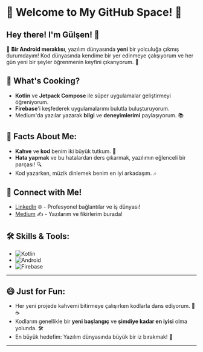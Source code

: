 # 🌟 Welcome to My GitHub Space! 🌟

## Hey there! I'm Gülşen! 👋

🎉 **Bir Android meraklısı**, yazılım dünyasında **yeni** bir yolculuğa çıkmış durumdayım! Kod dünyasında kendime bir yer edinmeye çalışıyorum ve her gün yeni bir şeyler öğrenmenin keyfini çıkarıyorum. 🚀

## 🚀 What's Cooking?

- **Kotlin** ve **Jetpack Compose** ile süper uygulamalar geliştirmeyi öğreniyorum.
- **Firebase**'i keşfederek uygulamalarımı bulutla buluşturuyorum.
- Medium'da yazılar yazarak **bilgi** ve **deneyimlerimi** paylaşıyorum. 📚

## 🌟 Facts About Me:

- **Kahve** ve **kod** benim iki büyük tutkum. 🥰
- **Hata yapmak** ve bu hatalardan ders çıkarmak, yazılımın eğlenceli bir parçası! 🔍
- Kod yazarken, müzik dinlemek benim en iyi arkadaşım. 🎶

## 🔗 Connect with Me!

- [LinkedIn](https://www.linkedin.com/in/gulsengunesgg/) 🌐 - Profesyonel bağlantılar ve iş dünyası!
- [Medium](https://medium.com/@gulsengunes) ✍️ - Yazılarım ve fikirlerim burada!

## 🛠️ Skills & Tools:

- ![Kotlin](https://img.shields.io/badge/Kotlin-7F52FF?style=for-the-badge&logo=kotlin&logoColor=white)
- ![Android](https://img.shields.io/badge/Android-3DDC84?style=for-the-badge&logo=android&logoColor=white)
- ![Firebase](https://img.shields.io/badge/Firebase-FFCA28?style=for-the-badge&logo=firebase&logoColor=white)


---

## 😄 Just for Fun:

- Her yeni projede kahvemi bitirmeye çalışırken kodlarla dans ediyorum. 💃☕
- Kodlarım genellikle bir **yeni başlangıç** ve **şimdiye kadar en iyisi** olma yolunda. 🛠️
- En büyük hedefim: Yazılım dünyasında büyük bir iz bırakmak! 🌟

---






